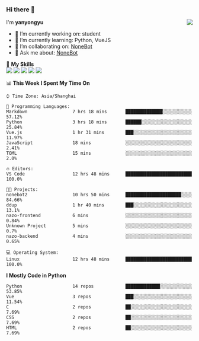 ### Hi there 👋

<a href="#">
  <img align="right" src="https://github-readme-stats.vercel.app/api?username=yanyongyu&count_private=true&show_icons=true&bg_color=15,f2f7fd,E0EAFC" />
</a>

I'm **yanyongyu**

- 🔭 I’m currently working on: student
- 🌱 I’m currently learning: Python, VueJS
- 👯 I’m collaborating on: [NoneBot](https://github.com/nonebot)
- 💬 Ask me about: [NoneBot](https://github.com/nonebot)

🌟 **My Skills**  
![](https://img.shields.io/badge/-Python-3e74a2?style=flat-square&logo=Python&logoColor=fff)
![](https://img.shields.io/badge/-Vue-4fc08d?style=flat-square&logo=Vue.js&logoColor=fff)
![](https://img.shields.io/badge/-Node.js-339933?style=flat-square&logo=Node.js&logoColor=fff)
![](https://img.shields.io/badge/-Docker-2496ED?style=flat-square&logo=Docker&logoColor=fff)
![](https://img.shields.io/badge/-Linux-000000?style=flat-square&logo=Linux&logoColor=fff)

<!--START_SECTION:waka-->
📊 **This Week I Spent My Time On** 

```text
⌚︎ Time Zone: Asia/Shanghai

💬 Programming Languages: 
Markdown                 7 hrs 18 mins       ██████████████░░░░░░░░░░░   57.12% 
Python                   3 hrs 18 mins       ██████░░░░░░░░░░░░░░░░░░░   25.84% 
Vue.js                   1 hr 31 mins        ███░░░░░░░░░░░░░░░░░░░░░░   11.97% 
JavaScript               18 mins             ░░░░░░░░░░░░░░░░░░░░░░░░░   2.41% 
TOML                     15 mins             ░░░░░░░░░░░░░░░░░░░░░░░░░   2.0%

🔥 Editors: 
VS Code                  12 hrs 48 mins      █████████████████████████   100.0%

🐱‍💻 Projects: 
nonebot2                 10 hrs 50 mins      █████████████████████░░░░   84.66% 
ddup                     1 hr 40 mins        ███░░░░░░░░░░░░░░░░░░░░░░   13.1% 
nazo-frontend            6 mins              ░░░░░░░░░░░░░░░░░░░░░░░░░   0.84% 
Unknown Project          5 mins              ░░░░░░░░░░░░░░░░░░░░░░░░░   0.7% 
nazo-backend             4 mins              ░░░░░░░░░░░░░░░░░░░░░░░░░   0.65%

💻 Operating System: 
Linux                    12 hrs 48 mins      █████████████████████████   100.0%

```

**I Mostly Code in Python** 

```text
Python                   14 repos            █████████████░░░░░░░░░░░░   53.85% 
Vue                      3 repos             ███░░░░░░░░░░░░░░░░░░░░░░   11.54% 
C                        2 repos             ██░░░░░░░░░░░░░░░░░░░░░░░   7.69% 
CSS                      2 repos             ██░░░░░░░░░░░░░░░░░░░░░░░   7.69% 
HTML                     2 repos             ██░░░░░░░░░░░░░░░░░░░░░░░   7.69%

```



<!--END_SECTION:waka-->
